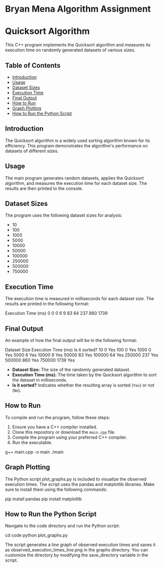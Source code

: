 # Bryan Mena Algorithm Assignment
 
# Quicksort Algorithm

This C++ program implements the Quicksort algorithm and measures its execution time on randomly generated datasets of various sizes.

## Table of Contents

- [Introduction](#introduction)
- [Usage](#usage)
- [Dataset Sizes](#dataset-sizes)
- [Execution Time](#execution-time)
- [Final Output](#final-output)
- [How to Run](#how-to-run)
- [Graph Plotting](#graph-plotting)
- [How to Run the Python Script](#how-to-run-the-python-script)

## Introduction

The Quicksort algorithm is a widely used sorting algorithm known for its efficiency. This program demonstrates the algorithm's performance on datasets of different sizes.

## Usage

The main program generates random datasets, applies the Quicksort algorithm, and measures the execution time for each dataset size. The results are then printed to the console.

## Dataset Sizes

The program uses the following dataset sizes for analysis:

- 10
- 100
- 1000
- 5000
- 10000
- 50000
- 100000
- 250000
- 500000
- 750000

## Execution Time

The execution time is measured in milliseconds for each dataset size. The results are printed in the following format:

Execution Time (ms)
0
0
0
6
9
83
64
237
860
1739

## Final Output

An example of how the final output will be in the following format:

Dataset Size    Execution Time (ms)     Is it sorted?
10              0                       Yes
100             0                       Yes
1000            0                       Yes
5000            6                       Yes
10000           9                       Yes
50000           83                      Yes
100000          64                      Yes
250000          237                     Yes
500000          860                     Yes
750000          1739                    Yes

- **Dataset Size:** The size of the randomly generated dataset.
- **Execution Time (ms):** The time taken by the Quicksort algorithm to sort the dataset in milliseconds.
- **Is it sorted?** Indicates whether the resulting array is sorted (`Yes`) or not (`No`).

## How to Run

To compile and run the program, follow these steps:

1. Ensure you have a C++ compiler installed.
2. Clone this repository or download the `main.cpp` file.
3. Compile the program using your preferred C++ compiler.
4. Run the executable.

g++ main.cpp -o main
./main

## Graph Plotting

The Python script plot_graphs.py is included to visualize the observed execution times. The script uses the pandas and matplotlib libraries. Make sure to install them using the following commands:

pip install pandas
pip install matplotlib


## How to Run the Python Script

Navigate to the code directory and run the Python script:

cd code
python plot_graphs.py

The script generates a line graph of observed execution times and saves it as observed_execution_times_line.png in the graphs directory. You can customize the directory by modifying the save_directory variable in the script.
